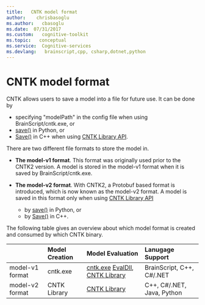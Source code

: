 ```yaml
---
title:   CNTK model format
author:    chrisbasoglu
ms.author:   cbasoglu
ms.date:  07/31/2017
ms.custom:   cognitive-toolkit
ms.topic:   conceptual
ms.service:  Cognitive-services
ms.devlang:   brainscript,cpp, csharp,dotnet,python
---
```


# CNTK model format

CNTK allows users to save a model into a file for future use. It can be done by 
* specifying "modelPath" in the config file when using BrainScript/cntk.exe, or
* [save()](https://cntk.ai/pythondocs/cntk.ops.functions.html#cntk.ops.functions.Function.save) in Python, or
* [Save()](https://github.com/Microsoft/CNTK/tree/release/2.2/Source/CNTKv2LibraryDll/API/CNTKLibrary.h) in C++ when using [CNTK Library API](./CNTK-Library-API.md).
 
There are two different file formats to store the model in.
* **The model-v1 format**. This format was originally used prior to the CNTK2 version. A model is stored in the model-v1 format when it is saved by BrainScript/cntk.exe.

* **The model-v2 format**. With CNTK2, a Protobuf based format is introduced, which is now known as the model-v2 format. A model is saved in this format only when using [CNTK Library API](./CNTK-Library-API.md)   
  * by [save()](https://cntk.ai/pythondocs/cntk.ops.functions.html#cntk.ops.functions.Function.save) in Python, or
  * by [Save()](https://github.com/Microsoft/CNTK/tree/release/2.2/Source/CNTKv2LibraryDll/API/CNTKLibrary.h) in C++.

The following table gives an overview about which model format is created and consumed by which CNTK binary.
 
|                       |Model Creation  | Model Evaluation | Lanugage Support |
|:----------------------|:---------------|:-----------------|:-----------------|
| model-v1 format | cntk.exe| [cntk.exe](./CNTK-Evaluation-using-cntk.exe.md) [EvalDll](./EvalDll-Evaluation-Overview.md), [CNTK Library](./CNTK-Library-Evaluation-Overview.md) | BrainScript, C++, C#/.NET
| model-v2 format | CNTK Library | [CNTK Library](./CNTK-Library-Evaluation-Overview.md)  | C++, C#/.NET, Java, Python

